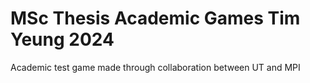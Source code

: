# MSc Thesis Academic Games Tim Yeung 2024
 Academic test game made through collaboration between UT and MPI

